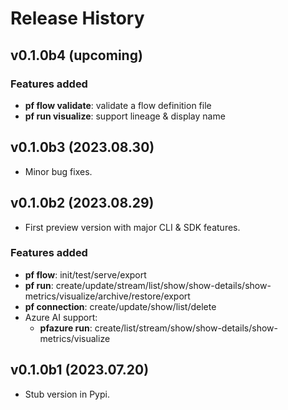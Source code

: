 # Release History

## v0.1.0b4 (upcoming)

### Features added
- **pf flow validate**: validate a flow definition file
- **pf run visualize**: support lineage & display name

## v0.1.0b3 (2023.08.30)

- Minor bug fixes.

## v0.1.0b2 (2023.08.29)

- First preview version with major CLI & SDK features.

### Features added
- **pf flow**: init/test/serve/export
- **pf run**: create/update/stream/list/show/show-details/show-metrics/visualize/archive/restore/export
- **pf connection**: create/update/show/list/delete
- Azure AI support:
    - **pfazure run**: create/list/stream/show/show-details/show-metrics/visualize


## v0.1.0b1 (2023.07.20)

- Stub version in Pypi.
